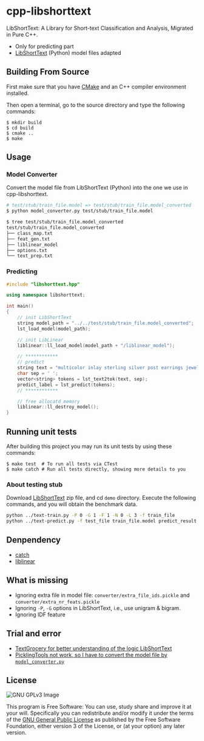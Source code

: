 # cpp-libshorttext

LibShortText: A Library for Short-text Classification and Analysis, Migrated in Pure C++.

* Only for predicting part
* [LibShortText](https://www.csie.ntu.edu.tw/~cjlin/libshorttext/) (Python) model files adapted

## Building From Source

First make sure that you have [CMake](http://www.cmake.org/) and an C++ compiler environment installed.

Then open a terminal, go to the source directory and type the following commands:

    $ mkdir build
    $ cd build
    $ cmake ..
    $ make

## Usage

### Model Converter

Convert the model file from LibShortText (Python) into the one we use in cpp-libshorttext.

```bash
# test/stub/train_file.model => test/stub/train_file.model_converted
$ python model_converter.py test/stub/train_file.model

$ tree test/stub/train_file.model_converted
test/stub/train_file.model_converted
├── class_map.txt
├── feat_gen.txt
├── liblinear_model
├── options.txt
└── text_prep.txt
```

### Predicting

```c++
#include "libshorttext.hpp"

using namespace libshorttext;

int main()
{
    // init LibShortText
    string model_path = "../../test/stub/train_file.model_converted";
    lst_load_model(model_path);

    // init LibLinear
    liblinear::ll_load_model(model_path + "/liblinear_model");

    // ************
    // predict
    string text = "multicolor inlay sterling silver post earrings jewelry";
    char sep = ' ';
    vector<string> tokens = lst_text2tok(text, sep);
    predict_label = lst_predict(tokens);
    // ************

    // free allocatd memory
    liblinear::ll_destroy_model();
}
```

## Running unit tests

After building this project you may run its unit tests by using these commands:

    $ make test  # To run all tests via CTest
    $ make catch # Run all tests directly, showing more details to you

### About testing stub

Download [LibShortText](https://www.csie.ntu.edu.tw/~cjlin/libshorttext/) zip file, and cd `demo` directory.
Execute the following commands, and you will obtain the benchmark data.

```bash
python ../text-train.py -P 0 -G 1 -F 1 -N 0 -L 3 -f train_file
python ../text-predict.py -f test_file train_file.model predict_result
```

## Denpendency

* [catch](https://github.com/philsquared/Catch)
* [liblinear](https://github.com/cjlin1/liblinear)

## What is missing

* Ignoring extra file in model file: `converter/extra_file_ids.pickle` and `converter/extra_nr_feats.pickle`
* Ignoring `-P`, `-G` options in LibShortText, i.e., use unigram & bigram.
* Ignoring IDF feature

## Trial and error

* [TextGrocery for better understanding of the logic LibShortText](https://github.com/2shou/TextGrocery)
* [PicklingTools not work, so I have to convert the model file by `model_converter.py`](https://github.com/pyloor/picklingtools/issues/4)

## License

![GNU GPLv3 Image](https://www.gnu.org/graphics/gplv3-127x51.png)

This program is Free Software: You can use, study share and improve it at your
will. Specifically you can redistribute and/or modify it under the terms of the
[GNU General Public License](https://www.gnu.org/licenses/gpl.html) as
published by the Free Software Foundation, either version 3 of the License, or
(at your option) any later version.
